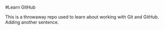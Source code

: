 #Learn GitHub

This is a throwaway repo used to learn about working with Git and GitHub.
Adding another sentence.
